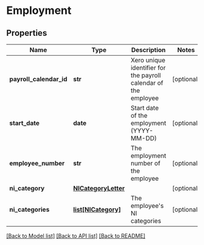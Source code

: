# Employment

## Properties
Name | Type | Description | Notes
------------ | ------------- | ------------- | -------------
**payroll_calendar_id** | **str** | Xero unique identifier for the payroll calendar of the employee | [optional] 
**start_date** | **date** | Start date of the employment (YYYY-MM-DD) | [optional] 
**employee_number** | **str** | The employment number of the employee | [optional] 
**ni_category** | [**NICategoryLetter**](NICategoryLetter.md) |  | [optional] 
**ni_categories** | [**list[NICategory]**](NICategory.md) | The employee&#39;s NI categories | [optional] 

[[Back to Model list]](../README.md#documentation-for-models) [[Back to API list]](../README.md#documentation-for-api-endpoints) [[Back to README]](../README.md)


